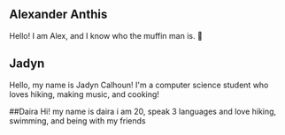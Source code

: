 ## Alexander Anthis
Hello! I am Alex, and I know who the muffin man is. 👺

## Jadyn
Hello, my name is Jadyn Calhoun! I'm a computer science student who loves hiking, making music, and cooking!

##Daira
Hi! my name is daira i am 20, speak 3 languages and love hiking, swimming, and being with my friends
